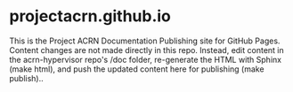 # projectacrn.github.io
This is the Project ACRN Documentation Publishing site for GitHub Pages.
Content changes are not made directly in this repo.  Instead, edit content
in the acrn-hypervisor repo's /doc folder, re-generate the HTML with
Sphinx (make html), and push the updated content here for publishing
(make publish)..
